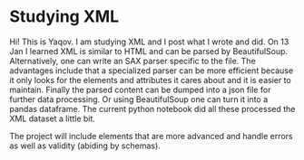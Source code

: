# Studying XML
Hi! This is Yaqov. I am studying XML and I post what I wrote and did. On 13 Jan I learned XML is similar to HTML and can be parsed by BeautifulSoup. Alternatively, one can write an SAX parser specific to the file. The advantages include that a specialized parser can be more efficient because it only looks for the elements and attributes it cares about and it is easier to maintain. Finally the parsed content can be dumped into a json file for further data processing.
Or using BeautifulSoup one can turn it into a pandas dataframe. The current python notebook did all these processed the XML dataset a little bit.

The project will include elements that are more advanced and handle errors as well as validity (abiding by schemas).
